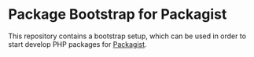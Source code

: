 # Package Bootstrap for Packagist

This repository contains a bootstrap setup, which can be used in order to start
develop PHP packages for [Packagist](https://packagist.org/).
